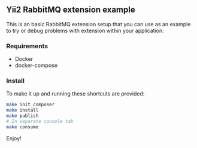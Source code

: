Yii2 RabbitMQ extension example
-------------------------------
This is an basic RabbitMQ extension setup that you can use as an example to try or debug problems with extension within your application.
### Requirements
- Docker
- docker-compose

### Install
To make it up and running these shortcuts are provided:
```bash
make init_composer
make install
make publish
# In separate console tab
make consume
```
Enjoy!
